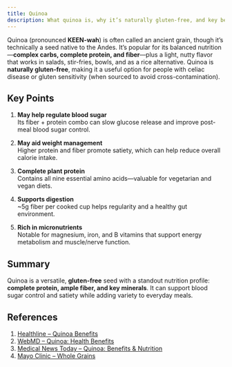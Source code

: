 ```yaml
---
title: Quinoa
description: What quinoa is, why it’s naturally gluten-free, and key benefits like complete protein and fiber.
---
```


Quinoa (pronounced **KEEN-wah**) is often called an ancient grain, though it’s technically a seed native to the Andes. It’s popular for its balanced nutrition—**complex carbs, complete protein, and fiber**—plus a light, nutty flavor that works in salads, stir-fries, bowls, and as a rice alternative. Quinoa is **naturally gluten-free**, making it a useful option for people with celiac disease or gluten sensitivity (when sourced to avoid cross-contamination).

## Key Points

1. **May help regulate blood sugar**  
   Its fiber + protein combo can slow glucose release and improve post-meal blood sugar control.  

2. **May aid weight management**  
   Higher protein and fiber promote satiety, which can help reduce overall calorie intake.  

3. **Complete plant protein**  
   Contains all nine essential amino acids—valuable for vegetarian and vegan diets.  

4. **Supports digestion**  
   ~5g fiber per cooked cup helps regularity and a healthy gut environment.  

5. **Rich in micronutrients**  
   Notable for magnesium, iron, and B vitamins that support energy metabolism and muscle/nerve function.  

## Summary
Quinoa is a versatile, **gluten-free** seed with a standout nutrition profile: **complete protein, ample fiber, and key minerals**. It can support blood sugar control and satiety while adding variety to everyday meals.

## References
1. [Healthline – Quinoa Benefits](https://www.healthline.com/nutrition/quinoa#benefits)
2. [WebMD – Quinoa: Health Benefits](https://www.webmd.com/diet/health-benefits-quinoa)
3. [Medical News Today – Quinoa: Benefits & Nutrition](https://www.medicalnewstoday.com/articles/274745)
4. [Mayo Clinic – Whole Grains](https://www.mayoclinic.org/healthy-lifestyle/nutrition-and-healthy-eating/in-depth/whole-grains/art-20047826)
